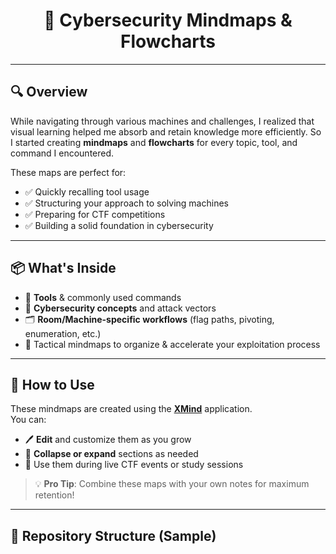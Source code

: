 <h1 align="center">🧠 Cybersecurity Mindmaps & Flowcharts</h1>

---

## 🔍 Overview

While navigating through various machines and challenges, I realized that visual learning helped me absorb and retain knowledge more efficiently. So I started creating **mindmaps** and **flowcharts** for every topic, tool, and command I encountered.

These maps are perfect for:
- ✅ Quickly recalling tool usage
- ✅ Structuring your approach to solving machines
- ✅ Preparing for CTF competitions
- ✅ Building a solid foundation in cybersecurity

---

## 📦 What's Inside

- 🔧 **Tools** & commonly used commands
- 🔐 **Cybersecurity concepts** and attack vectors
- 🗂️ **Room/Machine-specific workflows** (flag paths, pivoting, enumeration, etc.)
- 🎯 Tactical mindmaps to organize & accelerate your exploitation process

---

## 🧭 How to Use

These mindmaps are created using the [**XMind**](https://www.xmind.net/) application.  
You can:

- 🖊️ **Edit** and customize them as you grow
- 🔄 **Collapse or expand** sections as needed
- 📌 Use them during live CTF events or study sessions

> 💡 **Pro Tip**: Combine these maps with your own notes for maximum retention!

---

## 📁 Repository Structure (Sample)

